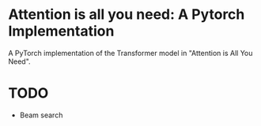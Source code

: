 # Attention is all you need: A Pytorch Implementation

A PyTorch implementation of the Transformer model in "Attention is All You Need".


# TODO
- Beam search

